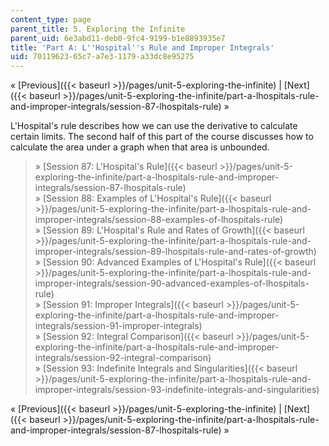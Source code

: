 ```yaml
---
content_type: page
parent_title: 5. Exploring the Infinite
parent_uid: 6e3abd11-deb0-9fc4-9199-b1e8893935e7
title: 'Part A: L''Hospital''s Rule and Improper Integrals'
uid: 70119623-65c7-a7e3-1179-a33dc8e95275
---
```


« [Previous]({{< baseurl >}}/pages/unit-5-exploring-the-infinite) | [Next]({{< baseurl >}}/pages/unit-5-exploring-the-infinite/part-a-lhospitals-rule-and-improper-integrals/session-87-lhospitals-rule) »

L'Hospital's rule describes how we can use the derivative to calculate certain limits. The second half of this part of the course discusses how to calculate the area under a graph when that area is unbounded.

> » [Session 87: L'Hospital's Rule]({{< baseurl >}}/pages/unit-5-exploring-the-infinite/part-a-lhospitals-rule-and-improper-integrals/session-87-lhospitals-rule)  
> » [Session 88: Examples of L'Hospital's Rule]({{< baseurl >}}/pages/unit-5-exploring-the-infinite/part-a-lhospitals-rule-and-improper-integrals/session-88-examples-of-lhospitals-rule)  
> » [Session 89: L'Hospital's Rule and Rates of Growth]({{< baseurl >}}/pages/unit-5-exploring-the-infinite/part-a-lhospitals-rule-and-improper-integrals/session-89-lhospitals-rule-and-rates-of-growth)  
> » [Session 90: Advanced Examples of L'Hospital's Rule]({{< baseurl >}}/pages/unit-5-exploring-the-infinite/part-a-lhospitals-rule-and-improper-integrals/session-90-advanced-examples-of-lhospitals-rule)  
> » [Session 91: Improper Integrals]({{< baseurl >}}/pages/unit-5-exploring-the-infinite/part-a-lhospitals-rule-and-improper-integrals/session-91-improper-integrals)  
> » [Session 92: Integral Comparison]({{< baseurl >}}/pages/unit-5-exploring-the-infinite/part-a-lhospitals-rule-and-improper-integrals/session-92-integral-comparison)  
> » [Session 93: Indefinite Integrals and Singularities]({{< baseurl >}}/pages/unit-5-exploring-the-infinite/part-a-lhospitals-rule-and-improper-integrals/session-93-indefinite-integrals-and-singularities)

« [Previous]({{< baseurl >}}/pages/unit-5-exploring-the-infinite) | [Next]({{< baseurl >}}/pages/unit-5-exploring-the-infinite/part-a-lhospitals-rule-and-improper-integrals/session-87-lhospitals-rule) »